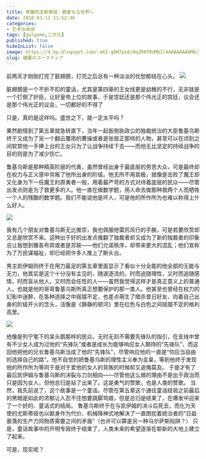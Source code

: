 ```yaml
---
title: 秽翼的尤斯蒂娅：親愛なる世界へ
date: 2018-03-11 11:52:36
categories:
- 艺术与休闲
tags: [galgame,二次元]
published: true
hideInList: false
image: https://4.bp.blogspot.com/-mXI-gQH7ps8/WqZR0TRUMbI/AAAAAAAAAM8/30e_eKQ-fFYMLqPSrinQEGiXts8RRjB0wCLcBGAs/s640/%25E6%25A2%25A6%25E9%2587%258C%25E7%25A7%258D%25E7%2594%25B0.jpg
slug: 穢翼のユースティア
---
```

前两天才刚刚打完了脏翅膀，打完之后总有一种淡淡的忧愁郁结在心头。
![](https://4.bp.blogspot.com/-mXI-gQH7ps8/WqZR0TRUMbI/AAAAAAAAAM8/30e_eKQ-fFYMLqPSrinQEGiXts8RRjB0wCLcBGAs/s640/%25E6%25A2%25A6%25E9%2587%258C%25E7%25A7%258D%25E7%2594%25B0.jpg)


脏翅膀是一个不折不扣的童话，尤其是第四章的王女线更是幼稚的不行，无非就是一个打倒了奸臣，让好皇帝上位的故事，于是宫廷还是那个伟光正的宫廷，议会还是那个伟光正的议会，一切都好的不得了

只是，真的是这样吗。盛世之下，就一定太平吗？

果然剧情到了第五章就急转直下，当年一起扳倒执政公的独裁统治的大臣鲁基乌斯终于又成为了另一个翻云覆雨的曹操或者是张居正那样的人物，甚至可以在顷刻之间软禁他一手捧上台的王女只为了让战争持续下去——而他无比坚定的持续战争的目的则是为了减少伤亡。

鲁基乌斯是那种精英阶层的代表，虽然曾经出身于最底层的劳苦大众，可是最终却在权力与正义感中背叛了他所出身的阶级。他无所不用其极，就像是击败了魔王却又化身为下一任魔王的原勇者一般，用着最严苛的方式对待着底层的民众——尽管出发点则是为了救更多的人。他一直在做数学题，用人命去做那种救两个人而牺牲一个人的残酷的数学题。我们不能说他是坏人，可是他的所作所为也难以称得上什么好人。

![](https://1.bp.blogspot.com/-3prwdqEQxFc/WqZR0nD-qjI/AAAAAAAAANA/nyVQx7t4MYENTMAgcQ02piKF8W2uQDhyQCEwYBhgL/s640/%25E7%25BD%2597%25E4%25BC%25AF%25E6%2596%25AF%25E6%25AF%2594%25E5%25B0%2594.png)

我有几个朋友对鲁基乌斯无比推崇，我也佩服他雷厉风行的手腕，可是若要欣赏却又总是欣赏不来。这种出于好的出发点推翻了独裁者却又成为了新的独裁者的印象总让我想到雅各布宾或者是苏联——他们允诺秩序，却带来更大的混乱；他们宣称为了万民谋福祉，却已经把许多人推上了断头台。


男主凯伊姆则终于在用力最足的第五章里面显示了看似十分全能的他全部的无能与无力，他其实是这个十分没有主见的，随波逐流的，时而追随理性，又时而追随感情，时而盲从他人，又时而会任性的人——虽然我觉得这样才是真正意义上的普通人，也就是他的哥哥鲁基乌斯所真正想要保护的那一类人。他甚至也曾经在权力的幻影中迷醉，在各种选择之中摇摆不定，也差点萌生了暗杀昔日好友、向着自己出身的阶级开火的念头，活像是《静静的顿河》里在红色与白色之间摇摆不定的格利高里。

![](https://1.bp.blogspot.com/-UYZd6ujxA_w/WqZReZ2-QwI/AAAAAAAAANI/tsZB_SO40j01n-v_rahRsTCujkguGCHeACEwYBhgL/s640/snipaste-2018-03-10-17-18-23_orig.jpg)

他像是列宁笔下的呆头鹅那样的民众，无时无刻不需要先锋队的指引，在支线中曾有不少女人成为过他的“先锋队”或者是成长为能够响应女人期待的“先锋队”，而这回他把他的兄长鲁基乌斯当成了他的“先锋队”，尽管响应他的一直是“你应当自由的选择自己的路”。他不自觉的把鲁基乌斯的理性主义奉为圭臬，等到他终于发现他的所作所为等同于是对于爱他的女人的背叛的时候却又追悔莫及。
于是才有了最后凯伊姆与鲁基乌斯的决裂与刀剑相向——尽管他这么做的理由不是出于政治而只是因为女人，但他总归是站了出来了。这是勇气的赞歌，也是人类的赞歌。
当然，我先前说了，这个故事是一个童话。尽管在第五章这个通往童话结局之前最后的黑暗是如此的浓郁让人忍不住想要跳脚骂娘，但是总归是结束了，在爆发中迎来了一个好的、童话式的结局。
鲁基乌斯终于在与凯伊姆的决斗后死去，而化为天使的尤斯蒂娅也以献身作为代价、机械降神式地解决了一直困扰着统治者的“日益衰落的生产力同物质需要之间的矛盾”（也许可以算是另一种马尔萨斯陷阱？）
只是，童话故事中的开明专政终于结束了，人类未来的希望逐渐在崭新的大地上建立了起来。

可是，现实呢？
